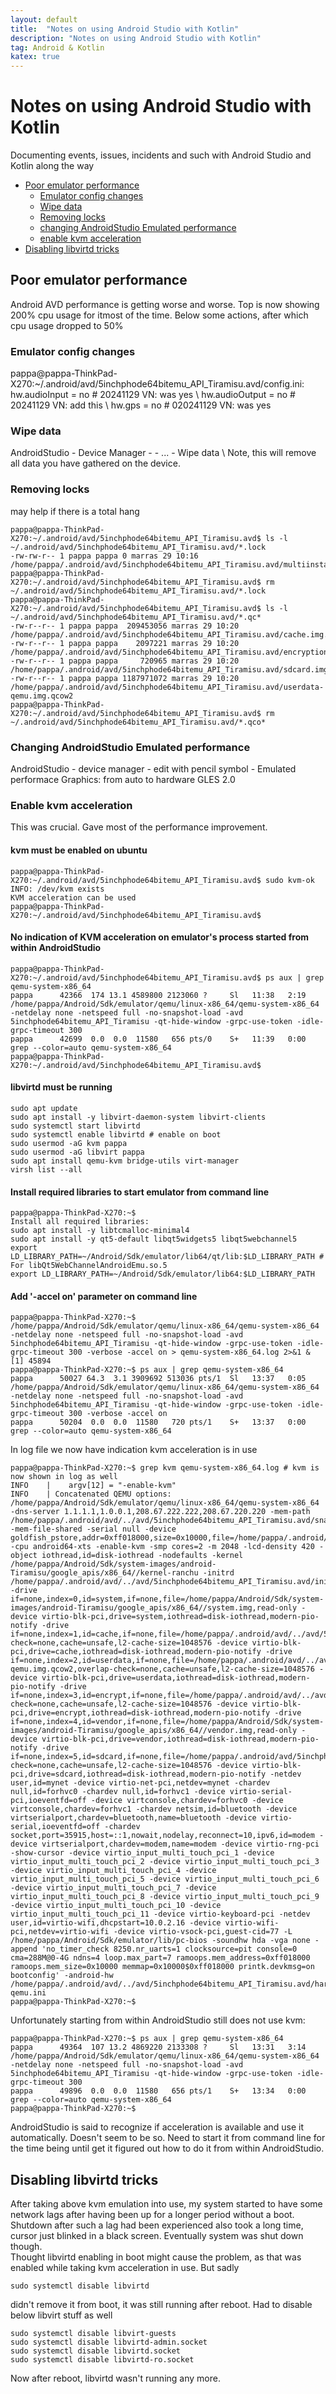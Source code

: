 ```yaml
---
layout: default
title:  "Notes on using Android Studio with Kotlin"
description: "Notes on using Android Studio with Kotlin"
tag: Android & Kotlin
katex: true
---
```

# Notes on using Android Studio with Kotlin

Documenting events, issues, incidents and such with Android Studio and Kotlin along the way


- [Poor emulator performance](#poor-emulator-performance)
	- [Emulator config changes](#emulator-config-changes)
	- [Wipe data](#wipe-data)
	- [Removing locks](#removing-locks)
	- [changing AndroidStudio Emulated performance](#changing-androidstudio-emulated-performance)
	- [enable kvm acceleration](#enable-kvm-acceleration)
- [Disabling libvirtd tricks](#disabling-libvirtd-tricks)

## Poor emulator performance

Android AVD performance is getting worse and worse. Top is now showing 200% cpu usage for itmost of the time.
Below some actions, after which cpu usage dropped to 50%

### Emulator config changes
pappa@pappa-ThinkPad-X270:~/.android/avd/5inchphode64bitemu_API_Tiramisu.avd/config.ini:
hw.audioInput = no # 20241129 VN: was yes \\
hw.audioOutput = no # 20241129 VN: add this \\
hw.gps = no # 020241129 VN:  was yes

### Wipe data

AndroidStudio - Device Manager - <your AVD> - ... - Wipe data \\
Note, this will remove all data you have gathered on the device.

### Removing locks 

may help if there is a total hang

	pappa@pappa-ThinkPad-X270:~/.android/avd/5inchphode64bitemu_API_Tiramisu.avd$ ls -l ~/.android/avd/5inchphode64bitemu_API_Tiramisu.avd/*.lock
	-rw-rw-r-- 1 pappa pappa 0 marras 29 10:16 /home/pappa/.android/avd/5inchphode64bitemu_API_Tiramisu.avd/multiinstance.lock
	pappa@pappa-ThinkPad-X270:~/.android/avd/5inchphode64bitemu_API_Tiramisu.avd$ rm ~/.android/avd/5inchphode64bitemu_API_Tiramisu.avd/*.lock
	pappa@pappa-ThinkPad-X270:~/.android/avd/5inchphode64bitemu_API_Tiramisu.avd$ ls -l ~/.android/avd/5inchphode64bitemu_API_Tiramisu.avd/*.qc*
	-rw-r--r-- 1 pappa pappa  209453056 marras 29 10:20 /home/pappa/.android/avd/5inchphode64bitemu_API_Tiramisu.avd/cache.img.qcow2
	-rw-r--r-- 1 pappa pappa    2097221 marras 29 10:20 /home/pappa/.android/avd/5inchphode64bitemu_API_Tiramisu.avd/encryptionkey.img.qcow2
	-rw-r--r-- 1 pappa pappa     720965 marras 29 10:20 /home/pappa/.android/avd/5inchphode64bitemu_API_Tiramisu.avd/sdcard.img.qcow2
	-rw-r--r-- 1 pappa pappa 1187971072 marras 29 10:20 /home/pappa/.android/avd/5inchphode64bitemu_API_Tiramisu.avd/userdata-qemu.img.qcow2
	pappa@pappa-ThinkPad-X270:~/.android/avd/5inchphode64bitemu_API_Tiramisu.avd$ rm ~/.android/avd/5inchphode64bitemu_API_Tiramisu.avd/*.qco*

### Changing AndroidStudio Emulated performance
AndroidStudio - device manager - edit with pencil symbol - Emulated performace Graphics: from auto to hardware GLES 2.0

### Enable kvm acceleration

This was crucial. Gave most of the performance improvement.

#### kvm must be enabled on ubuntu
	pappa@pappa-ThinkPad-X270:~/.android/avd/5inchphode64bitemu_API_Tiramisu.avd$ sudo kvm-ok
	INFO: /dev/kvm exists
	KVM acceleration can be used
	pappa@pappa-ThinkPad-X270:~/.android/avd/5inchphode64bitemu_API_Tiramisu.avd$ 

#### No indication of KVM acceleration on emulator's process started from within AndroidStudio

	pappa@pappa-ThinkPad-X270:~/.android/avd/5inchphode64bitemu_API_Tiramisu.avd$ ps aux | grep qemu-system-x86_64
	pappa      42366  174 13.1 4589800 2123060 ?     Sl   11:38   2:19 /home/pappa/Android/Sdk/emulator/qemu/linux-x86_64/qemu-system-x86_64 -netdelay none -netspeed full -no-snapshot-load -avd 5inchphode64bitemu_API_Tiramisu -qt-hide-window -grpc-use-token -idle-grpc-timeout 300
	pappa      42699  0.0  0.0  11580   656 pts/0    S+   11:39   0:00 grep --color=auto qemu-system-x86_64
	pappa@pappa-ThinkPad-X270:~/.android/avd/5inchphode64bitemu_API_Tiramisu.avd$

#### libvirtd must be running
	sudo apt update
	sudo apt install -y libvirt-daemon-system libvirt-clients
	sudo systemctl start libvirtd
	sudo systemctl enable libvirtd # enable on boot
	sudo usermod -aG kvm pappa
	sudo usermod -aG libvirt pappa
	sudo apt install qemu-kvm bridge-utils virt-manager
	virsh list --all

#### Install required libraries to start emulator from command line

	pappa@pappa-ThinkPad-X270:~$
	Install all required libraries:
	sudo apt install -y libtcmalloc-minimal4
	sudo apt install -y qt5-default libqt5widgets5 libqt5webchannel5
	export LD_LIBRARY_PATH=~/Android/Sdk/emulator/lib64/qt/lib:$LD_LIBRARY_PATH # For libQt5WebChannelAndroidEmu.so.5
	export LD_LIBRARY_PATH=~/Android/Sdk/emulator/lib64:$LD_LIBRARY_PATH

#### Add '-accel on' parameter on command line

	pappa@pappa-ThinkPad-X270:~$ /home/pappa/Android/Sdk/emulator/qemu/linux-x86_64/qemu-system-x86_64 -netdelay none -netspeed full -no-snapshot-load -avd 5inchphode64bitemu_API_Tiramisu -qt-hide-window -grpc-use-token -idle-grpc-timeout 300 -verbose -accel on > qemu-system-x86_64.log 2>&1 &
	[1] 45894
	pappa@pappa-ThinkPad-X270:~$ ps aux | grep qemu-system-x86_64
	pappa      50027 64.3  3.1 3909692 513036 pts/1  Sl   13:37   0:05 /home/pappa/Android/Sdk/emulator/qemu/linux-x86_64/qemu-system-x86_64 -netdelay none -netspeed full -no-snapshot-load -avd 5inchphode64bitemu_API_Tiramisu -qt-hide-window -grpc-use-token -idle-grpc-timeout 300 -verbose -accel on
	pappa      50204  0.0  0.0  11580   720 pts/1    S+   13:37   0:00 grep --color=auto qemu-system-x86_64

In log file we now have indication kvm acceleration is in use

	pappa@pappa-ThinkPad-X270:~$ grep kvm qemu-system-x86_64.log # kvm is now shown in log as well
	INFO    | 	 argv[12] = "-enable-kvm"
	INFO    | Concatenated QEMU options: /home/pappa/Android/Sdk/emulator/qemu/linux-x86_64/qemu-system-x86_64 -dns-server 1.1.1.1,1.0.0.1,208.67.222.222,208.67.220.220 -mem-path /home/pappa/.android/avd/../avd/5inchphode64bitemu_API_Tiramisu.avd/snapshots/default_boot/ram.img -mem-file-shared -serial null -device goldfish_pstore,addr=0xff018000,size=0x10000,file=/home/pappa/.android/avd/../avd/5inchphode64bitemu_API_Tiramisu.avd/data/misc/pstore/pstore.bin -cpu android64-xts -enable-kvm -smp cores=2 -m 2048 -lcd-density 420 -object iothread,id=disk-iothread -nodefaults -kernel /home/pappa/Android/Sdk/system-images/android-Tiramisu/google_apis/x86_64//kernel-ranchu -initrd /home/pappa/.android/avd/../avd/5inchphode64bitemu_API_Tiramisu.avd/initrd -drive if=none,index=0,id=system,if=none,file=/home/pappa/Android/Sdk/system-images/android-Tiramisu/google_apis/x86_64//system.img,read-only -device virtio-blk-pci,drive=system,iothread=disk-iothread,modern-pio-notify -drive if=none,index=1,id=cache,if=none,file=/home/pappa/.android/avd/../avd/5inchphode64bitemu_API_Tiramisu.avd/cache.img.qcow2,overlap-check=none,cache=unsafe,l2-cache-size=1048576 -device virtio-blk-pci,drive=cache,iothread=disk-iothread,modern-pio-notify -drive if=none,index=2,id=userdata,if=none,file=/home/pappa/.android/avd/../avd/5inchphode64bitemu_API_Tiramisu.avd/userdata-qemu.img.qcow2,overlap-check=none,cache=unsafe,l2-cache-size=1048576 -device virtio-blk-pci,drive=userdata,iothread=disk-iothread,modern-pio-notify -drive if=none,index=3,id=encrypt,if=none,file=/home/pappa/.android/avd/../avd/5inchphode64bitemu_API_Tiramisu.avd/encryptionkey.img.qcow2,overlap-check=none,cache=unsafe,l2-cache-size=1048576 -device virtio-blk-pci,drive=encrypt,iothread=disk-iothread,modern-pio-notify -drive if=none,index=4,id=vendor,if=none,file=/home/pappa/Android/Sdk/system-images/android-Tiramisu/google_apis/x86_64//vendor.img,read-only -device virtio-blk-pci,drive=vendor,iothread=disk-iothread,modern-pio-notify -drive if=none,index=5,id=sdcard,if=none,file=/home/pappa/.android/avd/5inchphode64bitemu_API_Tiramisu.avd/sdcard.img.qcow2,overlap-check=none,cache=unsafe,l2-cache-size=1048576 -device virtio-blk-pci,drive=sdcard,iothread=disk-iothread,modern-pio-notify -netdev user,id=mynet -device virtio-net-pci,netdev=mynet -chardev null,id=forhvc0 -chardev null,id=forhvc1 -device virtio-serial-pci,ioeventfd=off -device virtconsole,chardev=forhvc0 -device virtconsole,chardev=forhvc1 -chardev netsim,id=bluetooth -device virtserialport,chardev=bluetooth,name=bluetooth -device virtio-serial,ioeventfd=off -chardev socket,port=35915,host=::1,nowait,nodelay,reconnect=10,ipv6,id=modem -device virtserialport,chardev=modem,name=modem -device virtio-rng-pci -show-cursor -device virtio_input_multi_touch_pci_1 -device virtio_input_multi_touch_pci_2 -device virtio_input_multi_touch_pci_3 -device virtio_input_multi_touch_pci_4 -device virtio_input_multi_touch_pci_5 -device virtio_input_multi_touch_pci_6 -device virtio_input_multi_touch_pci_7 -device virtio_input_multi_touch_pci_8 -device virtio_input_multi_touch_pci_9 -device virtio_input_multi_touch_pci_10 -device virtio_input_multi_touch_pci_11 -device virtio-keyboard-pci -netdev user,id=virtio-wifi,dhcpstart=10.0.2.16 -device virtio-wifi-pci,netdev=virtio-wifi -device virtio-vsock-pci,guest-cid=77 -L /home/pappa/Android/Sdk/emulator/lib/pc-bios -soundhw hda -vga none -append 'no_timer_check 8250.nr_uarts=1 clocksource=pit console=0 cma=288M@0-4G ndns=4 loop.max_part=7 ramoops.mem_address=0xff018000 ramoops.mem_size=0x10000 memmap=0x10000$0xff018000 printk.devkmsg=on bootconfig' -android-hw /home/pappa/.android/avd/../avd/5inchphode64bitemu_API_Tiramisu.avd/hardware-qemu.ini
	pappa@pappa-ThinkPad-X270:~$ 

Unfortunately starting from within AndroidStudio still does not use kvm:

	pappa@pappa-ThinkPad-X270:~$ ps aux | grep qemu-system-x86_64
	pappa      49364  107 13.2 4869220 2133308 ?     Sl   13:31   3:14 /home/pappa/Android/Sdk/emulator/qemu/linux-x86_64/qemu-system-x86_64 -netdelay none -netspeed full -no-snapshot-load -avd 5inchphode64bitemu_API_Tiramisu -qt-hide-window -grpc-use-token -idle-grpc-timeout 300
	pappa      49896  0.0  0.0  11580   656 pts/1    S+   13:34   0:00 grep --color=auto qemu-system-x86_64
	pappa@pappa-ThinkPad-X270:~$
	
AndroidStudio is said to recognize if acceleration is available and use it automatically. Doesn't seem to be so.
Need to start it from command line for the time being until get it figured out how to do it from within AndroidStudio.

## Disabling libvirtd tricks
After taking above kvm emulation into use, my system started to have some network lags after having been up for a longer period without a boot. Shutdown after such a lag had been experienced also took a long time, cursor just blinked in a black screen. Eventually system was shut down though.  
Thought libvirtd enabling in boot might cause the problem, as that was enabled while taking kvm acceleration in use.
But sadly 

	sudo systemctl disable libvirtd
	
didn't remove it from boot, it was still running after reboot.
Had to disable below libvirt stuff as well

	sudo systemctl disable libvirt-guests
	sudo systemctl disable libvirtd-admin.socket
	sudo systemctl disable libvirtd.socket
	sudo systemctl disable libvirtd-ro.socket
	
	
	
Now after reboot, libvirtd wasn't running any more.


